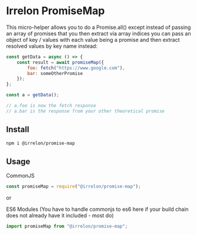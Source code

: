 # Irrelon PromiseMap
This micro-helper allows you to do a Promise.all() except instead of
passing an array of promises that you then extract via array indices
you can pass an object of key / values with each value being a promise
and then extract resolved values by key name instead:

```js
const getData = async () => {
	const result = await promiseMap({
		foo: fetch("https://www.google.com"),
		bar: someOtherPromise
	});
};

const a = getData();

// a.foo is now the fetch response
// a.bar is the response from your other theoretical promise
```

## Install
```bash
npm i @irrelon/promise-map
```

## Usage
CommonJS
```js
const promiseMap = require("@irrelon/promise-map");
```
or

ES6 Modules (You have to handle commonjs to es6 here if your build
chain does not already have it included - most do)
```js
import promiseMap from "@irrelon/promise-map";
```